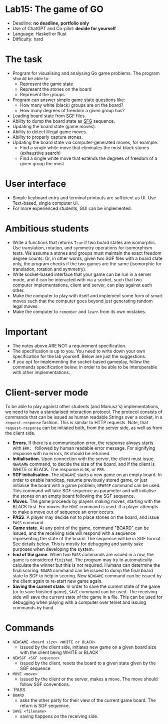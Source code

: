 # Lab15: The game of GO

* Deadline: **no deadline, portfolio only**
* Use of ChatGPT and Co-pilot: **decide for yourself**
* Language: Haskell or Rust
* Difficulty: hard



# The task

* Program for visualising and analysing Go game problems. The program should be able to:
   * Represent the game state
   * Represent the stones on the board
   * Represent the groups
* Program can answer simple game state questions like:
   * How many white (black) groups are on the board?
   * How many degrees of freedom a given group has?
* Loading board state from [SGF](https://en.wikipedia.org/wiki/Smart_Game_Format) files.
* Ability to dump the board state as [SFG](https://en.wikipedia.org/wiki/Smart_Game_Format) sequence.
* Updating the board state (game moves).
* Ability to detect illegal game moves.
* Ability to properly capture stones.
* Updating the board state via computer-generated moves, for example:
   * Find a single white move that eliminates the most black stones (exhaustive search)
   * Find a single white move that extends the degrees of freedom of a given group the most


# User interface

* Simple keyboard entry and terminal printouts are sufficient as UI. Use Text-based, single computer UI.
* For more experienced students, GUI can be implemented.


# Ambitious students

* Write a functions that returns `True` if two board states are isomorphic. Use translation, rotation, and symmetry operations for isomorphism tests. We assume a stones and groups must maintain the exact freedom degree counts. Or, in other words, given two SGF files with a board state only, the program checks if the two games are the same (isomorphic for translation, rotation and symmetry).
* Write socket-based interface that your game can be run in a server mode, and it can be interacted with via a socket, such that two computer implementations, client and server, can play against each other.
* Make the computer to play with itself and implement some form of smart moves such that the computer goes beyond just generating random legal moves.
* Make the computer to `remember` and `learn` from its own mistakes. 


# Important

* The notes above ARE NOT a requirement specification.
* The specification is up to you. You need to write down your own specification for the lab yourself. Below are just the suggestions.
* If you opt for implementing the socket-based gameplay, follow the
commands specification below, in order to be able to be interoperable with other implementations.



# Client-server mode

To be able to play against other students (and Mariusz's) implementations, we need to have a standarised interaction protocol. The protocol consists of commands that can be issued as human readable Strings over a socket, in a `request-response` fashion.
This is similar to HTTP requests. Note, that `request-response` can be initiated both, from the server side, as well as from the client side.

* **Errors.** If there is a communication error, the response always starts with `ERR: ` followed by human readable error message. For signifying response with no errors, `OK` should be returned.
* **Initialisation.** Upon connection with the server, the client must issue `NEWGAME` command, to decide the size of the board, and if the client is WHITE or BLACK. The response is `OK`, or `ERR`.
* **SGF initialisation.** The `NEWGAME` starts a new game on an empty board. In order to enable handicap, resume previously stored game, or just initialise the board with a game problem, `NEWSGF` command can be used. This command will take SGF sequence as parameter and will initialise the stones on an empty board following the SGF sequence.
* **Moves.** The game proceeds by players making moves, starting with the BLACK first. For moves the `MOVE` command is used. If a player attempts to make a move out of sequence an error occurs.
* **PASS**. A player may decide not to place stones on the board, and issue `PASS` command.
* **Game state.** At any point of the game, command "BOARD" can be issued, and the receiving side will respond with a sequence representing the state of the board. 
The sequence will be in SGF format. See details below. This is mostly for debugging and sanity sake purposes when developing the system.
* **End of the game**. When two `PASS` commands are issued in a row, the game is considered `finished`. The program may try to automatically calculate the winner but this is not required. Humans can determine the final scoring. `BOARD` command can be issued to dump the final board state to SGF to help in scoring. New `NEWGAME` command can be issued by the client again to re-start new game again.
* **Saving the current state.** In order to save the current state of the game (or to save finished game), `SAVE` command can be used. The receiving side will save the current state of the game in a file. This can be used for debugging when playing with a computer over telnet and issuing commands by hand.


# Commands

* `NEWGAME <board size> <WHITE or BLACK>`
   - issued by the client side, initiates new game on a given board size with the client being WHITE or BLACK
* `NEWSGF <SGF sequence>`
   - issued by the client, resets the board to a given state given by the SGF sequence
* `MOVE <move>`
   - issued by the client or the server, makes a move. The move should follow SGF conventions.
* `PASS
* `BOARD`
   - asks the other party for their view of the current game board. The return is SGF sequence.
* `SAVE <filename>`
   - saving happens on the receiving side.

